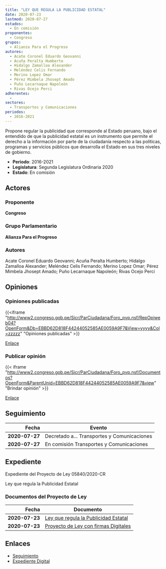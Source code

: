 ```yaml
---
title: "LEY QUE REGULA LA PUBLICIDAD ESTATAL"
date: 2020-07-23
lastmod: 2020-07-27
estados: 
  - En comisión
proponentes: 
  - Congreso
grupos: 
  - Alianza Para el Progreso
autores: 
  - Acate Coronel Eduardo Geovanni
  - Acuña Peralta Humberto
  - Hidalgo Zamalloa Alexander
  - Meléndez Celis Fernando
  - Merino Lopez Omar
  - Pérez Mimbela Jhosept Amado
  - Puño Lecarnaque Napoleón
  - Rivas Ocejo Perci
adherentes: 
  - 
sectores: 
  - Transportes y Comunicaciones
periodos: 
  - 2016-2021
---
```


Propone regular la publicidad que corresponde al Estado peruano, bajo el entendido de que la publicidad estatal es un instrumento que permite el derecho a la información por parte de la ciudadanía respecto a las políticas, programas y servicios públicos que desarrolla el Estado en sus tres niveles de gobierno.

- **Periodo**: 2016-2021
- **Legislatura**: Segunda Legislatura Ordinaria 2020
- **Estado**: En comisión

## Actores

### Proponente

**Congreso**

### Grupo Parlamentario

**Alianza Para el Progreso**

### Autores

Acate Coronel Eduardo Geovanni; Acuña Peralta Humberto; Hidalgo Zamalloa Alexander; Meléndez Celis Fernando; Merino Lopez Omar; Pérez Mimbela Jhosept Amado; Puño Lecarnaque Napoleón; Rivas Ocejo Perci


## Opiniones

### Opiniones publicadas

{{<iframe "http://www2.congreso.gob.pe/Sicr/ParCiudadana/Foro_pvp.nsf/RepOpiweb04?OpenForm&Db=EBBD62D818F44244052585AE0059A9F7&View=yyyy&Col=zzzzz" "Opiniones publicadas" >}}

[Enlace](http://www2.congreso.gob.pe/Sicr/ParCiudadana/Foro_pvp.nsf/RepOpiweb04?OpenForm&Db=EBBD62D818F44244052585AE0059A9F7&View=yyyy&Col=zzzzz)
### Publicar opinión

{{< iframe "http://www2.congreso.gob.pe/Sicr/ParCiudadana/Foro_pvp.nsf/Documentos?OpenForm&ParentUnid=EBBD62D818F44244052585AE0059A9F7&view" "Brindar opinión" >}}

[Enlace](http://www2.congreso.gob.pe/Sicr/ParCiudadana/Foro_pvp.nsf/Documentos?OpenForm&ParentUnid=EBBD62D818F44244052585AE0059A9F7&view)

## Seguimiento

| Fecha | Evento |
|------:|--------|
| **2020-07-27** | Decretado a... Transportes y Comunicaciones|
| **2020-07-27** | En comisión Transportes y Comunicaciones|


## Expediente

Expediente del Proyecto de Ley 05840/2020-CR

Ley que regula la Publicidad Estatal


### Documentos del Proyecto de Ley

| Fecha | Documento |
|------:|--------|
| **2020-07-23** | [Ley que regula la Publicidad Estatal](http://www.leyes.congreso.gob.pe/Documentos/2016_2021/Proyectos_de_Ley_y_de_Resoluciones_Legislativas/PL05840-20200723.pdf) |
| **2020-07-23** | [Proyecto de Ley con firmas Digitales](http://www.leyes.congreso.gob.pe/Documentos/2016_2021/Proyectos_de_Ley_y_de_Resoluciones_Legislativas/Proyectos_Firmas_digitales/PL05840.pdf) |

## Enlaces 

- [Seguimiento](http://www2.congreso.gob.pehttp://www2.congreso.gob.pe/Sicr/TraDocEstProc/CLProLey2016.nsf/f7fff46988ca05b1052578e100829cc7/5965107444e4e888052585ae0068b315?OpenDocument)
- [Expediente Digital](http://www2.congreso.gob.pehttp://www2.congreso.gob.pe/Sicr/TraDocEstProc/CLProLey2016.nsf/f7fff46988ca05b1052578e100829cc7/5965107444e4e888052585ae0068b315?OpenDocument&Click=05257FB7005EB655.eb71d0cf91d8294e05256cdf006b5706/$Body/0.1C6C)
